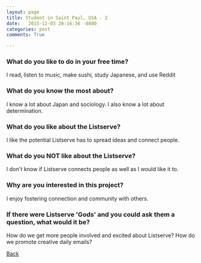 ```yaml
---
layout: page
title: Student in Saint Paul, USA - 2
date:   2015-12-03 20:16:36 -0800
categories: post
comments: True

---
```


### What do you like to do in your free time?
<p>I read, listen to music, make sushi, study Japanese, and use Reddit</p>

### What do you know the most about?
<p>I know a lot about Japan and sociology. I also know a lot about determination.</p>

### What do you like about the Listserve?
<p>I like the potential Listserve has to spread ideas and connect people.</p>

### What do you NOT like about the Listserve?
<p>I don't know if Listserve connects people as well as I would like it to.</p>

### Why are you interested in this project?
<p>I enjoy fostering connection and community with others.</p>

### If there were Listserve 'Gods' and you could ask them a question, what would it be?
<p>How do we get more people involved and excited about Listserve? How do we promote creative daily emails?</p>

[Back][1]

[1]: /responders/all